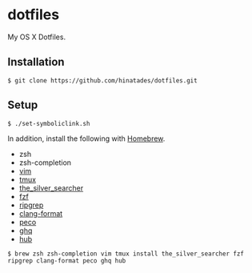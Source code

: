 # dotfiles

My OS X Dotfiles.

## Installation

```
$ git clone https://github.com/hinatades/dotfiles.git
```

## Setup

```
$ ./set-symboliclink.sh
```

In addition, install the following with [Homebrew](https://brew.sh/).

- zsh
- zsh-completion
- [vim](https://github.com/vim)
- [tmux](https://github.com/tmux/tmux)
- [the_silver_searcher](https://github.com/ggreer/the_silver_searcher)
- [fzf](https://github.com/junegunn/fzf)
- [ripgrep](https://github.com/BurntSushi/ripgrep)
- [clang-format](https://formulae.brew.sh/formula/clang-format)
- [peco](https://github.com/peco/peco)
- [ghq](https://github.com/motemen/ghq)
- [hub](https://github.com/github/hub)


```
$ brew zsh zsh-completion vim tmux install the_silver_searcher fzf  ripgrep clang-format peco ghq hub
```
